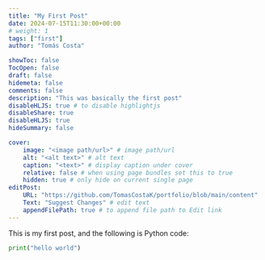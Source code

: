 ```yaml
---
title: "My First Post"
date: 2024-07-15T11:30:00+00:00
# weight: 1
tags: ["first"]
author: "Tomás Costa"

showToc: false
TocOpen: false
draft: false
hidemeta: false
comments: false
description: "This was basically the first post"
disableHLJS: true # to disable highlightjs
disableShare: true
disableHLJS: true
hideSummary: false

cover:
    image: "<image path/url>" # image path/url
    alt: "<alt text>" # alt text
    caption: "<text>" # display caption under cover
    relative: false # when using page bundles set this to true
    hidden: true # only hide on current single page
editPost:
    URL: "https://github.com/TomasCostaK/portfolio/blob/main/content"
    Text: "Suggest Changes" # edit text
    appendFilePath: true # to append file path to Edit link
---
```

This is my first post, and the following is Python code:


```python
print("hello world")
```